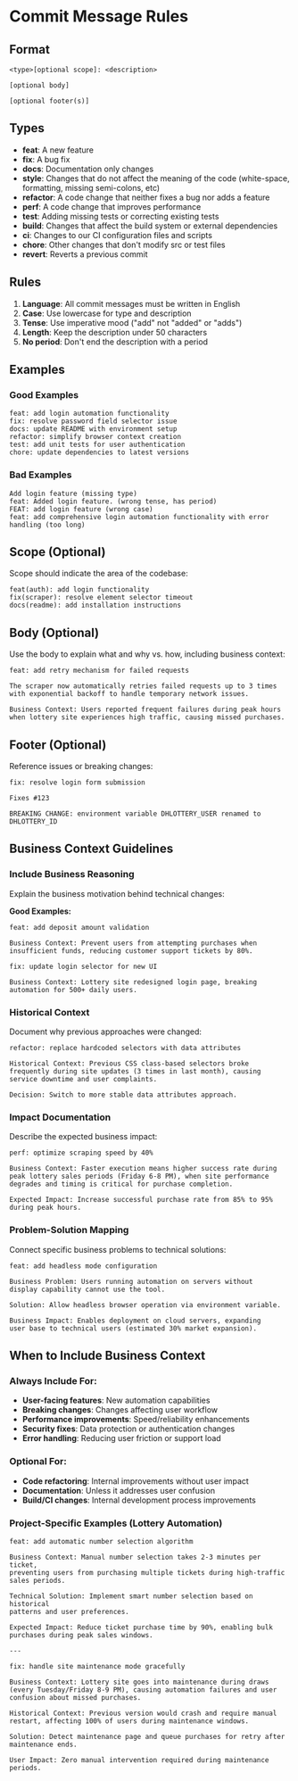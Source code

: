 # Commit Message Rules

## Format
```
<type>[optional scope]: <description>

[optional body]

[optional footer(s)]
```

## Types
- **feat**: A new feature
- **fix**: A bug fix
- **docs**: Documentation only changes
- **style**: Changes that do not affect the meaning of the code (white-space, formatting, missing semi-colons, etc)
- **refactor**: A code change that neither fixes a bug nor adds a feature
- **perf**: A code change that improves performance
- **test**: Adding missing tests or correcting existing tests
- **build**: Changes that affect the build system or external dependencies
- **ci**: Changes to our CI configuration files and scripts
- **chore**: Other changes that don't modify src or test files
- **revert**: Reverts a previous commit

## Rules
1. **Language**: All commit messages must be written in English
2. **Case**: Use lowercase for type and description
3. **Tense**: Use imperative mood ("add" not "added" or "adds")
4. **Length**: Keep the description under 50 characters
5. **No period**: Don't end the description with a period

## Examples

### Good Examples
```
feat: add login automation functionality
fix: resolve password field selector issue
docs: update README with environment setup
refactor: simplify browser context creation
test: add unit tests for user authentication
chore: update dependencies to latest versions
```

### Bad Examples
```
Add login feature (missing type)
feat: Added login feature. (wrong tense, has period)
FEAT: add login feature (wrong case)
feat: add comprehensive login automation functionality with error handling (too long)
```

## Scope (Optional)
Scope should indicate the area of the codebase:
```
feat(auth): add login functionality
fix(scraper): resolve element selector timeout
docs(readme): add installation instructions
```

## Body (Optional)
Use the body to explain what and why vs. how, including business context:
```
feat: add retry mechanism for failed requests

The scraper now automatically retries failed requests up to 3 times
with exponential backoff to handle temporary network issues.

Business Context: Users reported frequent failures during peak hours
when lottery site experiences high traffic, causing missed purchases.
```

## Footer (Optional)
Reference issues or breaking changes:
```
fix: resolve login form submission

Fixes #123

BREAKING CHANGE: environment variable DHLOTTERY_USER renamed to DHLOTTERY_ID
```

## Business Context Guidelines

### Include Business Reasoning
Explain the business motivation behind technical changes:

**Good Examples:**
```
feat: add deposit amount validation

Business Context: Prevent users from attempting purchases when 
insufficient funds, reducing customer support tickets by 80%.

fix: update login selector for new UI

Business Context: Lottery site redesigned login page, breaking 
automation for 500+ daily users.
```

### Historical Context
Document why previous approaches were changed:

```
refactor: replace hardcoded selectors with data attributes

Historical Context: Previous CSS class-based selectors broke 
frequently during site updates (3 times in last month), causing 
service downtime and user complaints.

Decision: Switch to more stable data attributes approach.
```

### Impact Documentation
Describe the expected business impact:

```
perf: optimize scraping speed by 40%

Business Context: Faster execution means higher success rate during
peak lottery sales periods (Friday 6-8 PM), when site performance 
degrades and timing is critical for purchase completion.

Expected Impact: Increase successful purchase rate from 85% to 95%
during peak hours.
```

### Problem-Solution Mapping
Connect specific business problems to technical solutions:

```
feat: add headless mode configuration

Business Problem: Users running automation on servers without 
display capability cannot use the tool.

Solution: Allow headless browser operation via environment variable.

Business Impact: Enables deployment on cloud servers, expanding 
user base to technical users (estimated 30% market expansion).
```

## When to Include Business Context

### Always Include For:
- **User-facing features**: New automation capabilities
- **Breaking changes**: Changes affecting user workflow  
- **Performance improvements**: Speed/reliability enhancements
- **Security fixes**: Data protection or authentication changes
- **Error handling**: Reducing user friction or support load

### Optional For:
- **Code refactoring**: Internal improvements without user impact
- **Documentation**: Unless it addresses user confusion
- **Build/CI changes**: Internal development process improvements

### Project-Specific Examples (Lottery Automation)

```
feat: add automatic number selection algorithm

Business Context: Manual number selection takes 2-3 minutes per ticket,
preventing users from purchasing multiple tickets during high-traffic 
sales periods.

Technical Solution: Implement smart number selection based on historical 
patterns and user preferences.

Expected Impact: Reduce ticket purchase time by 90%, enabling bulk 
purchases during peak sales windows.

---

fix: handle site maintenance mode gracefully

Business Context: Lottery site goes into maintenance during draws 
(every Tuesday/Friday 8-9 PM), causing automation failures and user 
confusion about missed purchases.

Historical Context: Previous version would crash and require manual 
restart, affecting 100% of users during maintenance windows.

Solution: Detect maintenance page and queue purchases for retry after 
maintenance ends.

User Impact: Zero manual intervention required during maintenance periods.
```
